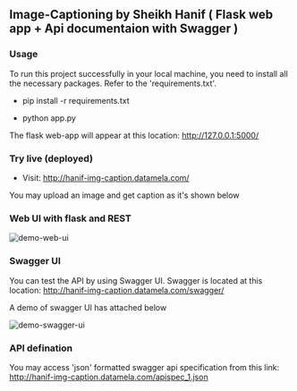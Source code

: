 ## Image-Captioning by Sheikh Hanif ( Flask web app + Api documentaion with Swagger )

### Usage 
To run this project  successfully in your local machine, you need to install all the necessary packages. Refer to the 'requirements.txt'. 

- pip install -r requirements.txt

- python app.py

The flask web-app will appear at this location: http://127.0.0.1:5000/
### Try live (deployed)
- Visit: http://hanif-img-caption.datamela.com/

You may upload an image and get caption as it's shown below
### Web UI with flask and REST

![demo-web-ui](https://bitbucket.org/joeyzbb/sheikh_hanif/downloads/web-ui.png)

### Swagger UI
You can test the API by using Swagger UI. Swagger is located at this location: http://hanif-img-caption.datamela.com/swagger/

A demo of swagger UI has attached below

![demo-swagger-ui](https://bitbucket.org/joeyzbb/sheikh_hanif/downloads/swagger-ui.png)

### API defination
You may access 'json' formatted swagger api specification from this link: http://hanif-img-caption.datamela.com/apispec_1.json
